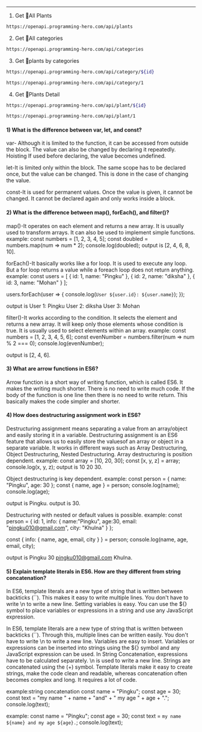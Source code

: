 
---
1. Get 🌴All Plants
```bash
https://openapi.programming-hero.com/api/plants
```

2. Get 🌴All categories <br/>
```bash
https://openapi.programming-hero.com/api/categories
```


3. Get 🌴plants by categories <br/>
```bash
https://openapi.programming-hero.com/api/category/${id}
```

```bash
https://openapi.programming-hero.com/api/category/1
```

4. Get 🌴Plants Detail <br/>

```bash
https://openapi.programming-hero.com/api/plant/${id}
```

```bash
https://openapi.programming-hero.com/api/plant/1
```










#### 1) What is the difference between var, let, and const?
var- Although it is limited to the function, it can be accessed from outside the block. The value can also be changed by declaring it repeatedly. Hoisting If used before declaring, the value becomes undefined.

let-It is limited only within the block. The same scope has to be declared once, but the value can be changed. This is done in the case of changing the value.

const-It is used for permanent values. Once the value is given, it cannot be changed. It cannot be declared again and only works inside a block.

#### 2) What is the difference between map(), forEach(), and filter()? 
map()-It operates on each element and returns a new array. It is usually used to transform arrays. It can also be used to implement simple functions.
example:
const numbers = [1, 2, 3, 4, 5];
const doubled = numbers.map(num => num * 2);
console.log(doubled);
output is [2, 4, 6, 8, 10].

forEach()-It basically works like a for loop. It is used to execute any loop. But a for loop returns a value while a foreach loop does not return anything.
example:
const users = [
  { id: 1, name: "Pingku" },
  { id: 2, name: "diksha" },
  { id: 3, name: "Mohan" }
];

users.forEach(user => {
  console.log(`User ${user.id}: ${user.name}`);
});

output is 
User 1: Pingku
User 2: diksha
User 3: Mohan

filter()-It works according to the condition. It selects the element and returns a new array. It will keep only those elements whose condition is true. It is usually used to select elements within an array.
example:
const numbers = [1, 2, 3, 4, 5, 6];
const evenNumber = numbers.filter(num => num % 2 === 0);
console.log(evenNumber);

output is [2, 4, 6].


#### 3) What are arrow functions in ES6?
Arrow function is a short way of writing function, which is called ES6. It makes the writing much shorter. There is no need to write much code. If the body of the function is one line then there is no need to write return. This basically makes the code simpler and shorter.

#### 4) How does destructuring assignment work in ES6?
Destructuring assignment means separating a value from an array/object and easily storing it in a variable.
Destructuring assignment is an ES6 feature that allows us to easily store the values ​​of an array or object in a separate variable. It works in different ways such as Array Destructuring, Object Destructuring, Nested Destructuring.
Array destructuring is position dependent.
example:
const array = [10, 20, 30];
const [x, y, z] = array;
console.log(x, y, z);
output is 10 20 30.

Object destructuring is key dependent.
example:
const person = { name: "Pingku", age: 30 };
const { name, age } = person;
console.log(name);
console.log(age);

output is Pingku.
output is 30.

Destructuring with nested or default values ​​is possible.
example:
const person = {
  id: 1,
  info: {
        name:"Pingku",
        age:30,
    email: "pingku010@gmail.com",
    city: "Khulna"
  }
};

const { info: { name, age, email, city  } } = person;
console.log(name, age, email, city); 

output is Pingku 30 pingku010@gmail.com Khulna.


#### 5) Explain template literals in ES6. How are they different from string concatenation?
In ES6, template literals are a new type of string that is written between backticks (``). This makes it easy to write multiple lines. You don't have to write \n to write a new line. Setting variables is easy. You can use the ${} symbol to place variables or expressions in a string and use any JavaScript expression.

In ES6, template literals are a new type of string that is written between backticks (``). Through this, multiple lines can be written easily. You don't have to write \n to write a new line. Variables are easy to insert. Variables or expressions can be inserted into strings using the ${} symbol and any JavaScript expression can be used.
In String Concatenation, expressions have to be calculated separately. \n is used to write a new line. Strings are concatenated using the (+) symbol.
Template literals make it easy to create strings, make the code clean and readable, whereas concatenation often becomes complex and long. It requires a lot of code.

example:string concatenation
const name = "Pingku";
const age = 30;
const text = "my name " + name + "and" + " my age " + age + ".";
console.log(text);

example:
const name = "Pingku";
const age = 30;
const text = `my name ${name} and my age ${age}.`;
console.log(text);
